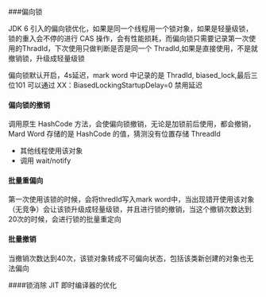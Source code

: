 ###偏向锁

JDK 6 引入的偏向锁优化，如果是同一个线程用一个锁对象，如果是轻量级锁，锁的重入会不停的进行 CAS 操作，会有性能损耗，而偏向锁只需要记录第一次使用的ThradId，下次使用只做判断是否是同一个
ThradId,如果是直接使用，不是就撤销锁，升级成轻量级锁

偏向锁默认开启，4s延迟，mark word 中记录的是 ThradId, biased_lock,最后三位101
可以通过 XX：BiasedLockingStartupDelay=0 禁用延迟

#### 偏向锁的撤销
调用原生 HashCode 方法，会使偏向锁撤销，无论是加锁前后使用，都会撤销，Mard Word 存储的是 HashCode 的值，猜测没有位置存储 ThreadId 
- 其他线程使用该对象
- 调用 wait/notify 

#### 批量重偏向
第一次使用该锁的时候，会将thredId写入mark word中，当出现错开使用该对象（无竞争）会让该锁升级成轻量级锁，并且进行锁的撤销，当这个撤销次数达到20次的时候，会进行锁的批量重定向

#### 批量撤销
当撤销次数达到40次，该锁对象转成不可偏向状态，包括该类新创建的对象也无法偏向


####锁消除
JIT 即时编译器的优化
